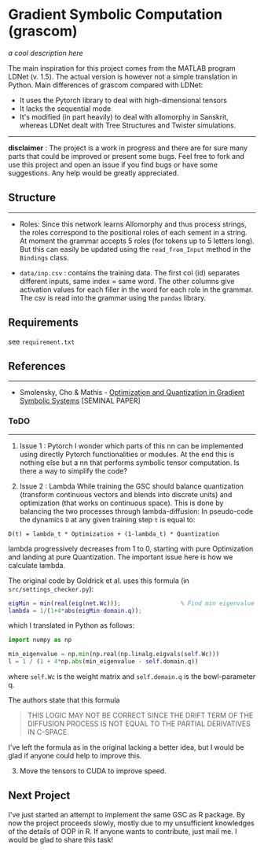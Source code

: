 # **Gra**dient **S**ymbolic **Com**putation (grascom)

_a cool description here_

The main inspiration for this project comes from the MATLAB program LDNet (v. 1.5). The actual version is however not a simple translation in Python. Main differences of grascom compared with LDNet:

- It uses the Pytorch library to deal with high-dimensional tensors
- It lacks the sequential mode
- It's modified (in part heavily) to deal with allomorphy in Sanskrit, whereas LDNet dealt with Tree Structures and Twister simulations.

---

**disclaimer** : The project is a work in progress and there are for sure many parts that could be improved or present some bugs. Feel free to fork and use this project and open an issue if you find bugs or have some suggestions. Any help would be greatly appreciated.

## Structure

---

- Roles: Since this network learns Allomorphy and thus process strings, the roles correspond to the positional roles of each sement in a string. At moment the grammar accepts 5 roles (for tokens up to 5 letters long). But this can easily be updated using the `read_from_Input` method in the `Bindings` class.

- `data/inp.csv` : contains the training data. The first col (id) separates different inputs, same index = same word. The other columns give activation values for each filler in the word for each role in the grammar. The csv is read into the grammar using the `pandas` library.

## Requirements

see `requirement.txt`

## References

---

- Smolensky, Cho & Mathis - [Optimization and Quantization in Gradient Symbolic Systems](https://onlinelibrary.wiley.com/doi/pdf/10.1111/cogs.12047) [SEMINAL PAPER]

### ToDO

---

1. Issue 1 : Pytorch
   I wonder which parts of this nn can be implemented using directly Pytorch functionalities or modules.
   At the end this is nothing else but a nn that performs symbolic tensor computation. Is there a way to simplify the code?

2. Issue 2 : Lambda
   While training the GSC should balance quantization (transform continuous vectors and blends into discrete units) and optimization (that works on continuous space). This is done by balancing the two processes through lambda-diffusion:
   In pseudo-code the dynamics `D` at any given training step `t` is equal to:

`D(t) = lambda_t * Optimization + (1-lambda_t) * Quantization`

lambda progressively decreases from 1 to 0, starting with pure Optimization and landing at pure Quantization. The important issue here is how we calculate lambda.

The original code by Goldrick et al. uses this formula (in `src/settings_checker.py`):

```matlab
eigMin = min(real(eig(net.Wc)));                 % Find min eigenvalue of c-space weight matrix.
lambda = 1/(1+4*abs(eigMin-domain.q));

```

which I translated in Python as follows:

```python
import numpy as np

min_eigenvalue = np.min(np.real(np.linalg.eigvals(self.Wc)))
l = 1 / (1 + 4*np.abs(min_eigenvalue - self.domain.q))

```

where `self.Wc` is the weight matrix and `self.domain.q` is the bowl-parameter q.

The authors state that this formula

> THIS LOGIC MAY NOT BE CORRECT SINCE THE DRIFT TERM OF THE DIFFUSION PROCESS IS NOT EQUAL TO THE PARTIAL DERIVATIVES IN C-SPACE.

I've left the formula as in the original lacking a better idea, but I would be glad if anyone could help to improve this.

3. Move the tensors to CUDA to improve speed.

## Next Project

I've just started an attempt to implement the same GSC as R package. By now the project proceeds slowly, mostly due to my unsufficient knowledges of the details of OOP in R. If anyone wants to contribute, just mail me. I would be glad to share this task!
